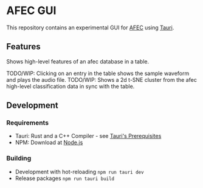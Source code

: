 # AFEC GUI

This repository contains an experimental GUI for [AFEC](https://github.com/emuell/AFEC) using [Tauri](https://tauri.app).


## Features

Shows high-level features of an afec database in a table.

TODO/WIP: Clicking on an entry in the table shows the sample waveform and plays the audio file.
TODO/WIP: Shows a 2d t-SNE cluster from the afec high-level classification data in sync with the table.


## Development

### Requirements

- Tauri: Rust and a C++ Compiler - see [Tauri's Prerequisites](https://tauri.app/v1/guides/getting-started/prerequisites)
- NPM: Download at [Node.js](https://nodejs.org/en/)

### Building

- Development with hot-reloading `npm run tauri dev`
- Release packages `npm run tauri build`

